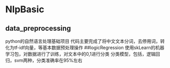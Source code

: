 # NlpBasic
## data_preprocessing
python的自然语言处理基础项目
代码主要完成了将中文文本分词，去停用词，转化为tf-idf向量，等基本数据预处理操作
##logicRegression
使用skLearn的机器学习包，对数据进行了训练，对文本中的0,1进行分类
分类模型，包括，逻辑回归，svm两种，分类准确率在95%左右

##

